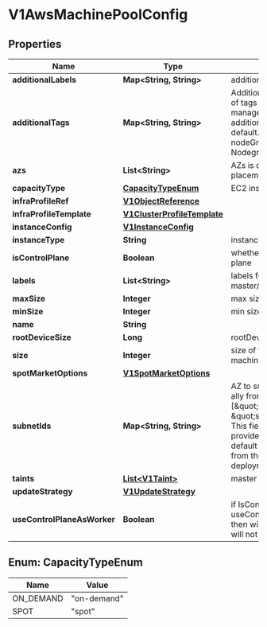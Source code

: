 # V1AwsMachinePoolConfig

## Properties
Name | Type | Description | Notes
------------ | ------------- | ------------- | -------------
**additionalLabels** | **Map&lt;String, String&gt;** | additionalLabels |  [optional]
**additionalTags** | **Map&lt;String, String&gt;** | AdditionalTags is an optional set of tags to add to resources managed by the provider, in addition to the ones added by default. For eg., tags for EKS nodeGroup or EKS NodegroupIAMRole |  [optional]
**azs** | **List&lt;String&gt;** | AZs is only used for dynamic placement |  [optional]
**capacityType** | [**CapacityTypeEnum**](#CapacityTypeEnum) | EC2 instance capacity type |  [optional]
**infraProfileRef** | [**V1ObjectReference**](V1ObjectReference.md) |  |  [optional]
**infraProfileTemplate** | [**V1ClusterProfileTemplate**](V1ClusterProfileTemplate.md) |  |  [optional]
**instanceConfig** | [**V1InstanceConfig**](V1InstanceConfig.md) |  |  [optional]
**instanceType** | **String** | instance type |  [optional]
**isControlPlane** | **Boolean** | whether this pool is for control plane | 
**labels** | **List&lt;String&gt;** | labels for this pool, example: master/worker, gpu, windows |  [optional]
**maxSize** | **Integer** | max size of the pool, for scaling |  [optional]
**minSize** | **Integer** | min size of the pool, for scaling |  [optional]
**name** | **String** |  |  [optional]
**rootDeviceSize** | **Long** | rootDeviceSize in GBs |  [optional]
**size** | **Integer** | size of the pool, number of machines |  [optional]
**spotMarketOptions** | [**V1SpotMarketOptions**](V1SpotMarketOptions.md) |  |  [optional]
**subnetIds** | **Map&lt;String, String&gt;** | AZ to subnet mapping filled by ally from hubble SubnetIDs [\&quot;us-west-2d\&quot;] &#x3D; \&quot;subnet-079b6061\&quot; This field is optional If we don&#x27;t provide a subnetId then by default the first private subnet from the AZ will be picked up for deployment |  [optional]
**taints** | [**List&lt;V1Taint&gt;**](V1Taint.md) | master or worker taints |  [optional]
**updateStrategy** | [**V1UpdateStrategy**](V1UpdateStrategy.md) |  |  [optional]
**useControlPlaneAsWorker** | **Boolean** | if IsControlPlane&#x3D;&#x3D;true &amp;&amp; useControlPlaneAsWorker&#x3D;&#x3D;true, then will remove master taint this will not be used for worker pools |  [optional]

<a name="CapacityTypeEnum"></a>
## Enum: CapacityTypeEnum
Name | Value
---- | -----
ON_DEMAND | &quot;on-demand&quot;
SPOT | &quot;spot&quot;
